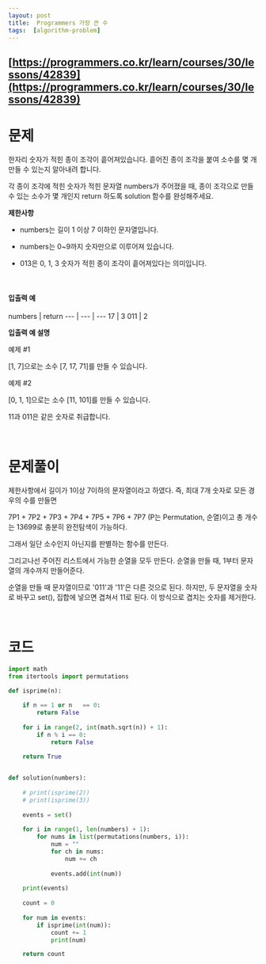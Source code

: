 ```yaml
---
layout: post
title:  Programmers 가장 큰 수
tags:  [algorithm-problem]
--- 
```


## [https://programmers.co.kr/learn/courses/30/lessons/42839](https://programmers.co.kr/learn/courses/30/lessons/42839)

# 문제 
한자리 숫자가 적힌 종이 조각이 흩어져있습니다. 흩어진 종이 조각을 붙여 소수를 몇 개 만들 수 있는지 알아내려 합니다.

각 종이 조각에 적힌 숫자가 적힌 문자열 numbers가 주어졌을 때, 종이 조각으로 만들 수 있는 소수가 몇 개인지 return 하도록 solution 함수를 완성해주세요.

**제한사항**
* numbers는 길이 1 이상 7 이하인 문자열입니다.

* numbers는 0~9까지 숫자만으로 이루어져 있습니다.

* 013은 0, 1, 3 숫자가 적힌 종이 조각이 흩어져있다는 의미입니다.

&nbsp;

#### 입출력 예
numbers | return
--- | --- | ---
17 | 3
011 | 2

**입출력 예 설명**

예제 #1

[1, 7]으로는 소수 [7, 17, 71]를 만들 수 있습니다.


예제 #2

[0, 1, 1]으로는 소수 [11, 101]를 만들 수 있습니다.

11과 011은 같은 숫자로 취급합니다.

&nbsp;
&nbsp;
&nbsp;

# 문제풀이
제한사항에서 길이가 1이상 7이하의 문자열이라고 하였다. 즉, 최대 7개 숫자로 모든 경우의 수를 만들면 

7P1 + 7P2 + 7P3 + 7P4 + 7P5 + 7P6 + 7P7 (P는 Permutation, 순열)이고 총 개수는 13699로 충분히 완전탐색이 가능하다. 

그래서 일단 소수인지 아닌지를 판별하는 함수를 만든다. 

그리고나선 주어진 리스트에서 가능한 순열을 모두 만든다. 순열을 만들 때, 1부터 문자열의 개수까지 만들어준다. 

순열을 만들 때 문자열이므로 '011'과 '11'은 다른 것으로 된다. 하지만, 두 문자열을 숫자로 바꾸고 set(), 집합에 넣으면 겹쳐서 11로 된다. 이 방식으로 겹치는 숫자를 제거한다.

&nbsp;
&nbsp;
&nbsp;

# 코드
~~~python
import math
from itertools import permutations

def isprime(n):
    
    if n == 1 or n   == 0:
        return False
    
    for i in range(2, int(math.sqrt(n)) + 1):
        if n % i == 0:
            return False
    
    return True


def solution(numbers):
    
    # print(isprime(2))
    # print(isprime(3))
    
    events = set()
    
    for i in range(1, len(numbers) + 1):
        for nums in list(permutations(numbers, i)):
            num = ""
            for ch in nums:
                num += ch
            
            events.add(int(num))
    
    print(events)
    
    count = 0
            
    for num in events:    
        if isprime(int(num)):        
            count += 1
            print(num)

    return count
~~~

&nbsp;
&nbsp;
&nbsp;

